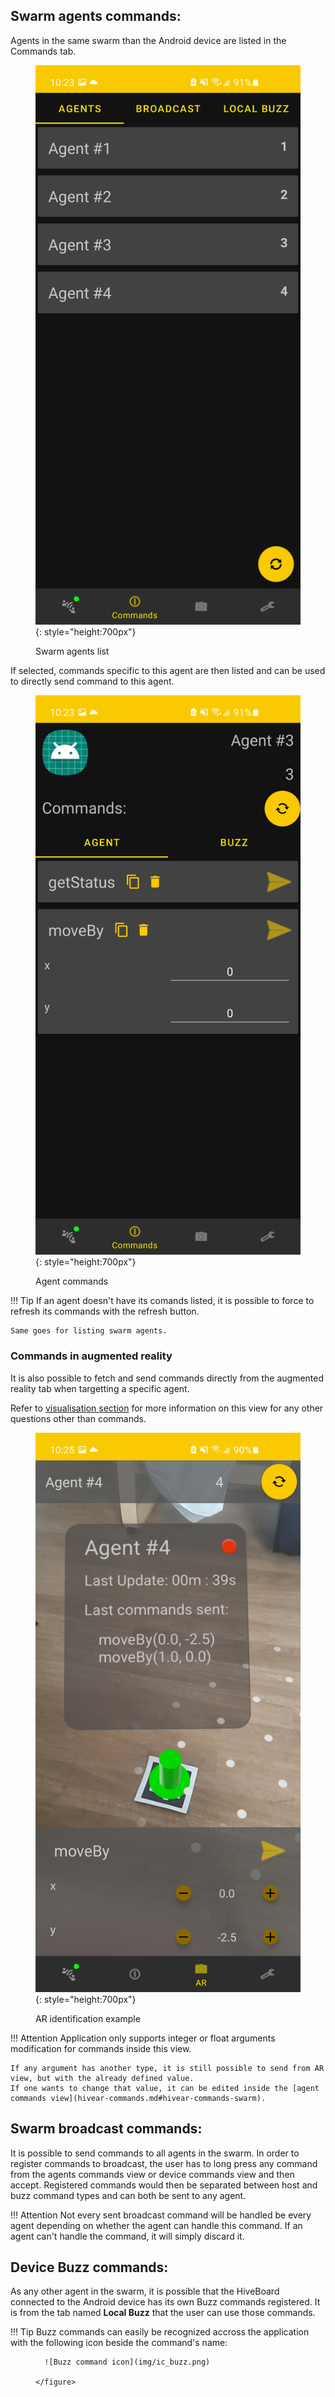 ## Swarm agents commands: <a name="hivear-commands-swarm"></a>
Agents in the same swarm than the Android device are listed in the Commands tab.

<figure markdown>

  ![Swarm agents listed](img/commands_tab_agent_list.jpg){: style="height:700px"}

  <figcaption>Swarm agents list</figcaption>

</figure>

If selected, commands specific to this agent are then listed and can be used to directly send command to this agent.

<figure markdown>

  ![Agents details](img/commands_tab_agent_details.jpg){: style="height:700px"}

  <figcaption>Agent commands</figcaption>

</figure>

!!! Tip
    If an agent doesn't have its comands listed, it is possible to force to refresh its commands with the refresh button.

    Same goes for listing swarm agents.

### Commands in augmented reality
It is also possible to fetch and send commands directly from the augmented reality tab when targetting a specific agent.

Refer to [visualisation section](hivear-visualization.md) for more information on this view for any other questions other than commands.

<figure markdown>

  ![AR Commands](img/ar_tab_robot_command.jpg){: style="height:700px"}

  <figcaption>AR identification example</figcaption>

</figure>

!!! Attention
    Application only supports integer or float arguments modification for commands inside this view. 

    If any argument has another type, it is still possible to send from AR view, but with the already defined value. 
    If one wants to change that value, it can be edited inside the [agent commands view](hivear-commands.md#hivear-commands-swarm).

## Swarm broadcast commands: <a name="hivear-commands-broadcast"></a>
It is possible to send commands to all agents in the swarm. 
In order to register commands to broadcast, the user has to long press any command from the agents commands view or device commands view and then accept.
Registered commands would then be separated between host and buzz command types and can both be sent to any agent.

!!! Attention
    Not every sent broadcast command will be handled be every agent depending on whether the agent can handle this command.
    If an agent can't handle the command, it will simply discard it.

## Device Buzz commands: <a name="hivear-commands-device-buzz"></a>
As any other agent in the swarm, it is possible that the HiveBoard connected to the Android device has its own Buzz commands registered.
It is from the tab named **Local Buzz** that the user can use those commands.

!!! Tip 
    Buzz commands can easily be recognized accross the application with the following icon beside the command's name:
    <figure markdown>

      ![Buzz command icon](img/ic_buzz.png)

    </figure>

